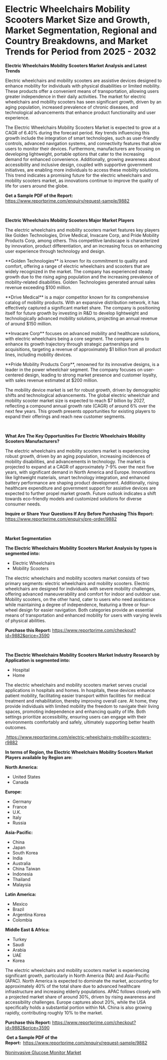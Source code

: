 <p><h1>Electric Wheelchairs Mobility Scooters Market Size and Growth, Market Segmentation, Regional and Country Breakdowns, and Market Trends for Period from 2025 -  2032</h1></p><p><strong>Electric Wheelchairs Mobility Scooters Market Analysis and Latest Trends</strong></p>
<p><p>Electric wheelchairs and mobility scooters are assistive devices designed to enhance mobility for individuals with physical disabilities or limited mobility. These products offer a convenient means of transportation, allowing users greater independence in their daily activities. The market for electric wheelchairs and mobility scooters has seen significant growth, driven by an aging population, increased prevalence of chronic diseases, and technological advancements that enhance product functionality and user experience.</p><p>The Electric Wheelchairs Mobility Scooters Market is expected to grow at a CAGR of 6.40% during the forecast period. Key trends influencing this growth include the integration of smart technologies, such as user-friendly controls, advanced navigation systems, and connectivity features that allow users to monitor their devices. Furthermore, manufacturers are focusing on developing lightweight, portable options that cater to the increasing demand for enhanced convenience. Additionally, growing awareness about accessibility and inclusive design, coupled with supportive government initiatives, are enabling more individuals to access these mobility solutions. This trend indicates a promising future for the electric wheelchairs and mobility scooters market, as innovations continue to improve the quality of life for users around the globe.</p></p>
<p><strong>Get a Sample PDF of the Report:&nbsp;</strong> <a href="https://www.reportprime.com/enquiry/request-sample/9882?utm_campaign=2648&utm_medium=2&utm_source=Github&utm_content=ia&utm_term=20032025&utm_id=electric-wheelchairs-mobility-scooters">https://www.reportprime.com/enquiry/request-sample/9882</a></p>
<p>&nbsp;</p>
<p><strong>Electric Wheelchairs Mobility Scooters Major Market Players</strong></p>
<p><p>The electric wheelchairs and mobility scooters market features key players like Golden Technologies, Drive Medical, Invacare Corp, and Pride Mobility Products Corp, among others. This competitive landscape is characterized by innovation, product differentiation, and an increasing focus on enhancing user experience through technology and design.</p><p>**Golden Technologies** is known for its commitment to quality and comfort, offering a range of electric wheelchairs and scooters that are widely recognized in the market. The company has experienced steady growth due to the rising aging population and the increasing prevalence of mobility-related disabilities. Golden Technologies generated annual sales revenue exceeding $100 million.</p><p>**Drive Medical** is a major competitor known for its comprehensive catalog of mobility products. With an expansive distribution network, it has effectively captured a significant market share. The company is positioning itself for future growth by investing in R&D to develop lightweight and technologically advanced mobility solutions, projecting an annual revenue of around $150 million.</p><p>**Invacare Corp** focuses on advanced mobility and healthcare solutions, with electric wheelchairs being a core segment. The company aims to enhance its growth trajectory through strategic partnerships and acquisitions, targeting a revenue of approximately $1 billion from all product lines, including mobility devices.</p><p>**Pride Mobility Products Corp**, renowned for its innovative designs, is a leader in the power wheelchair segment. The company focuses on user-centered design, leading to strong market presence and customer loyalty, with sales revenue estimated at $200 million.</p><p>The mobility device market is set for robust growth, driven by demographic shifts and technological advancements. The global electric wheelchair and mobility scooter market size is expected to reach $7 billion by 2027, reflecting a compound annual growth rate (CAGR) of around 6% over the next few years. This growth presents opportunities for existing players to expand their offerings and reach new customer segments.</p></p>
<p>&nbsp;</p>
<p><strong>What Are The Key Opportunities For Electric Wheelchairs Mobility Scooters Manufacturers?</strong></p>
<p><p>The electric wheelchairs and mobility scooters market is experiencing robust growth, driven by an aging population, increasing incidences of mobility disabilities, and advancements in technology. The market is projected to expand at a CAGR of approximately 7-9% over the next five years, with significant demand in North America and Europe. Innovations like lightweight materials, smart technology integration, and enhanced battery performance are shaping product development. Additionally, rising healthcare expenditure and government support for assistive devices are expected to further propel market growth. Future outlook indicates a shift towards eco-friendly models and customized solutions for diverse consumer needs.</p></p>
<p><strong>Inquire or Share Your Questions If Any Before Purchasing This Report:</strong> <a href="https://www.reportprime.com/enquiry/pre-order/9882?utm_campaign=2648&utm_medium=2&utm_source=Github&utm_content=ia&utm_term=20032025&utm_id=electric-wheelchairs-mobility-scooters">https://www.reportprime.com/enquiry/pre-order/9882</a></p>
<p>&nbsp;</p>
<p><strong>Market Segmentation</strong></p>
<p><strong>The Electric Wheelchairs Mobility Scooters Market Analysis by types is segmented into:</strong></p>
<p><ul><li>Electric Wheelchairs</li><li>Mobility Scooters</li></ul></p>
<p><p>The electric wheelchairs and mobility scooters market consists of two primary segments: electric wheelchairs and mobility scooters. Electric wheelchairs are designed for individuals with severe mobility challenges, offering advanced maneuverability and comfort for indoor and outdoor use. Mobility scooters, on the other hand, cater to users who need assistance while maintaining a degree of independence, featuring a three or four-wheel design for easier navigation. Both categories provide an essential means of transportation and enhanced mobility for users with varying levels of physical abilities.</p></p>
<p><strong>Purchase this Report:&nbsp;</strong><a href="https://www.reportprime.com/checkout?id=9882&price=3590&utm_campaign=2648&utm_medium=2&utm_source=Github&utm_content=ia&utm_term=20032025&utm_id=electric-wheelchairs-mobility-scooters">https://www.reportprime.com/checkout?id=9882&price=3590</a></p>
<p>&nbsp;</p>
<p><strong>The Electric Wheelchairs Mobility Scooters Market Industry Research by Application is segmented into:</strong></p>
<p><ul><li>Hospital</li><li>Home</li></ul></p>
<p><p>The electric wheelchairs and mobility scooters market serves crucial applications in hospitals and homes. In hospitals, these devices enhance patient mobility, facilitating easier transport within facilities for medical treatment and rehabilitation, thereby improving overall care. At home, they provide individuals with limited mobility the freedom to navigate their living spaces, promoting independence and enhancing quality of life. Both settings prioritize accessibility, ensuring users can engage with their environments comfortably and safely, ultimately supporting better health outcomes.</p></p>
<p><a href="https://www.reportprime.com/electric-wheelchairs-mobility-scooters-r9882?utm_campaign=2648&utm_medium=2&utm_source=Github&utm_content=ia&utm_term=20032025&utm_id=electric-wheelchairs-mobility-scooters">&nbsp;https://www.reportprime.com/electric-wheelchairs-mobility-scooters-r9882</a></p>
<p><strong>In terms of Region, the Electric Wheelchairs Mobility Scooters Market Players available by Region are:</strong></p>
<p>
    <p> <strong> North America: </strong>
        <ul>
            <li>United States</li>
            <li>Canada</li>
        </ul>
        </p> 
    <p> <strong> Europe: </strong>
        <ul>
            <li>Germany</li>
            <li>France</li>
            <li>U.K.</li>
            <li>Italy</li>
            <li>Russia</li>
        </ul>
        </p> 
    <p> <strong> Asia-Pacific: </strong>
        <ul>
            <li>China</li>
            <li>Japan</li>
            <li>South Korea</li>
            <li>India</li>
            <li>Australia</li>
            <li>China Taiwan</li>
            <li>Indonesia</li>
            <li>Thailand</li>
            <li>Malaysia</li>
        </ul>
        </p> 
    <p> <strong> Latin America: </strong>
        <ul>
            <li>Mexico</li>
            <li>Brazil</li>
            <li>Argentina Korea</li>
            <li>Colombia</li>
        </ul>
        </p> 
    <p> <strong> Middle East & Africa: </strong>
        <ul>
            <li>Turkey</li>
            <li>Saudi</li>
            <li>Arabia</li>
            <li>UAE</li>
            <li>Korea</li>
        </ul>
    </p>
    </p>
<p><p>The electric wheelchairs and mobility scooters market is experiencing significant growth, particularly in North America (NA) and Asia-Pacific (APAC). North America is expected to dominate the market, accounting for approximately 40% of the total share due to advanced healthcare infrastructure and increasing elderly populations. APAC follows closely with a projected market share of around 30%, driven by rising awareness and accessibility challenges. Europe captures about 20%, while the USA specifically holds a substantial portion within NA. China is also growing rapidly, contributing roughly 10% to the market.</p></p>
<p><strong>Purchase this Report: </strong><a href="https://www.reportprime.com/checkout?id=9882&price=3590&utm_campaign=2648&utm_medium=2&utm_source=Github&utm_content=ia&utm_term=20032025&utm_id=electric-wheelchairs-mobility-scooters">https://www.reportprime.com/checkout?id=9882&price=3590</a></p>
<p>&nbsp;<strong>Get a Sample PDF of the Report:&nbsp;&nbsp;</strong><a href="https://www.reportprime.com/enquiry/request-sample/9882?utm_campaign=2648&utm_medium=2&utm_source=Github&utm_content=ia&utm_term=20032025&utm_id=electric-wheelchairs-mobility-scooters">https://www.reportprime.com/enquiry/request-sample/9882</a></p>
<p><strong></strong></p>
<p><p><a href="https://github.com/pearlinewhite4692/Market-Research-Report-List-1/blob/main/noninvasive-glucose-monitor-market.md?utm_campaign=2648&utm_medium=2&utm_source=Github&utm_content=ia&utm_term=20032025&utm_id=electric-wheelchairs-mobility-scooters">Noninvasive Glucose Monitor Market</a></p></p>